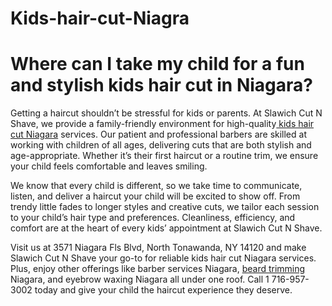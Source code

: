# Kids-hair-cut-Niagra

# Where can I take my child for a fun and stylish kids hair cut in Niagara?

Getting a haircut shouldn’t be stressful for kids or parents. At Slawich Cut N Shave, we provide a family-friendly environment for high-quality[ kids hair cut Niagara](https://slawichcutnshave.com/niagra-location/) services. Our patient and professional barbers are skilled at working with children of all ages, delivering cuts that are both stylish and age-appropriate. Whether it’s their first haircut or a routine trim, we ensure your child feels comfortable and leaves smiling.

We know that every child is different, so we take time to communicate, listen, and deliver a haircut your child will be excited to show off. From trendy little fades to longer styles and creative cuts, we tailor each session to your child’s hair type and preferences. Cleanliness, efficiency, and comfort are at the heart of every kids’ appointment at Slawich Cut N Shave.

Visit us at 3571 Niagara Fls Blvd, North Tonawanda, NY 14120 and make Slawich Cut N Shave your go-to for reliable kids hair cut Niagara services. Plus, enjoy other offerings like barber services Niagara, [beard trimming](https://slawichcutnshave.com/services/) Niagara, and eyebrow waxing Niagara all under one roof. Call 1 716-957-3002 today and give your child the haircut experience they deserve.

